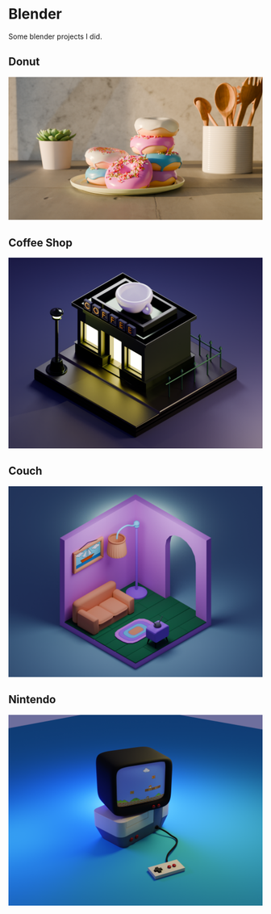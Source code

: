 # Blender
Some blender projects I did.

## Donut
![donut](donut/donut_finished.png)

## Coffee Shop
![coffee_shop](coffee_shop/coffee_shop.png)

## Couch
![couch](couch/couch.png)

## Nintendo
![nintendo](nintendo/nintendo.png)
